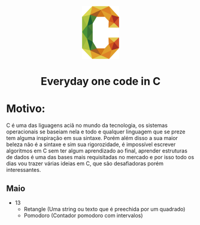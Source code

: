 <div align="center">
  <img src="c.png" width="100px"></img>
  <h1>Everyday one code in C </h1>
</div>

# Motivo:
C é uma das liguagens aciã no mundo da tecnologia, os sistemas operacionais se baseiam nela e todo e qualquer linguagem que se preze tem alguma inspiração em sua sintaxe. Porém além disso a sua maior beleza não é a sintaxe e sim sua rigorozidade, é impossível escrever algoritmos em C sem ter algum aprendizado ao final, aprender estruturas de dados é uma das bases mais requisitadas no mercado e por isso todo os dias vou trazer várias ideias em C, que são desafiadoras porém interessantes.
## Maio
  - 13
    - Retangle (Uma string ou texto que é preechida por um quadrado)
    - Pomodoro (Contador pomodoro com intervalos)
